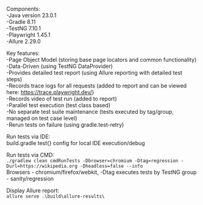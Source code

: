Components:  
-Java version 23.0.1  
-Gradle 8.11  
-TestNG 7.10.1  
-Playwright 1.45.1  
-Allure 2.29.0  

Key features:  
-Page Object Model (storing base page locators and common functionality)  
-Data-Driven (using TestNG DataProvider)  
-Provides detailed test report (using Allure reporting with detailed test steps)  
-Records trace logs for all requests (added to report and can be viewed here: https://trace.playwright.dev/)  
-Records video of test run (added to report)  
-Parallel test execution (test class based)  
-No separate test suite maintenance (tests executed by tag/group, managed on test case level)  
-Rerun tests on failure (using gradle.test-retry)  

Run tests via IDE:  
build.gradle test{} config for local IDE execution/debug  

Run tests via CMD:  
`./gradlew clean cmdRunTests -Dbrowser=chromium -Dtag=regression -Durl=https://wikipedia.org -Dheadless=false --info`  
Browsers - chromium/firefox/webkit, -Dtag executes tests by TestNG group - sanity/regression  

Display Allure report:  
`allure serve .\build\allure-results\`